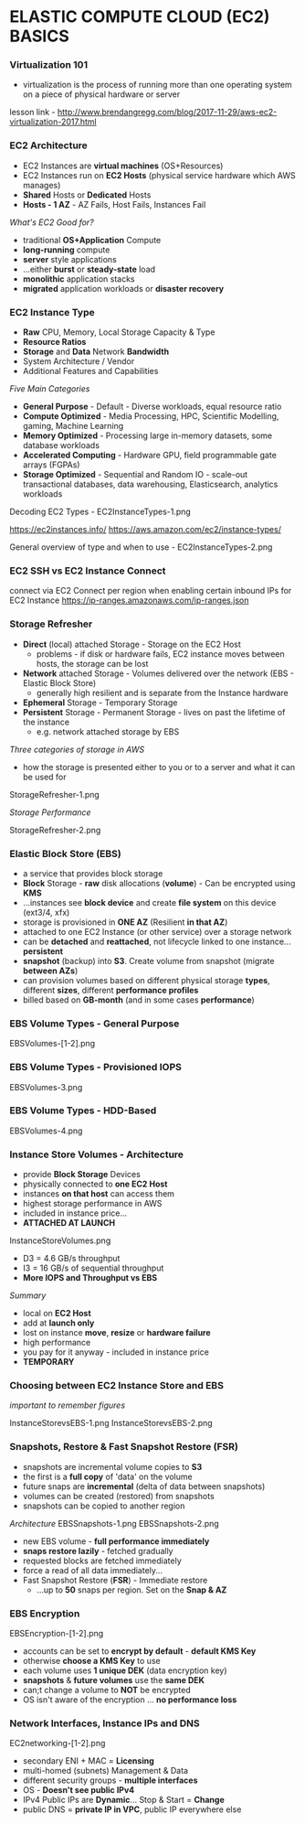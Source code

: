 # ELASTIC COMPUTE CLOUD (EC2) BASICS

### Virtualization 101

- virtualization is the process of running more than one operating system on a piece of physical hardware or server

lesson link - http://www.brendangregg.com/blog/2017-11-29/aws-ec2-virtualization-2017.html

### EC2 Architecture

- EC2 Instances are **virtual machines** (OS+Resources)
- EC2 Instances run on **EC2 Hosts** (physical service hardware which AWS manages)
- **Shared** Hosts or **Dedicated** Hosts
- **Hosts - 1 AZ** - AZ Fails, Host Fails, Instances Fail

_What's EC2 Good for?_

- traditional **OS+Application** Compute
- **long-running** compute
- **server** style applications
- ...either **burst** or **steady-state** load
- **monolithic** application stacks
- **migrated** application workloads or **disaster recovery**

### EC2 Instance Type

- **Raw** CPU, Memory, Local Storage Capacity & Type
- **Resource Ratios**
- **Storage** and **Data** Network **Bandwidth**
- System Architecture / Vendor
- Additional Features and Capabilities

_Five Main Categories_

- **General Purpose** - Default - Diverse workloads, equal resource ratio
- **Compute Optimized** - Media Processing, HPC, Scientific Modelling, gaming, Machine Learning
- **Memory Optimized** - Processing large in-memory datasets, some database workloads
- **Accelerated Computing** - Hardware GPU, field programmable gate arrays (FGPAs)
- **Storage Optimized** - Sequential and Random IO - scale-out transactional databases, data warehousing, Elasticsearch, analytics workloads

Decoding EC2 Types - EC2InstanceTypes-1.png

https://ec2instances.info/
https://aws.amazon.com/ec2/instance-types/

General overview of type and when to use - EC2InstanceTypes-2.png

### EC2 SSH vs EC2 Instance Connect

connect via EC2 Connect per region when enabling certain inbound IPs for EC2 Instance https://ip-ranges.amazonaws.com/ip-ranges.json

### Storage Refresher

- **Direct** (local) attached Storage - Storage on the EC2 Host
  - problems - if disk or hardware fails, EC2 instance moves between hosts, the storage can be lost
- **Network** attached Storage - Volumes delivered over the network (EBS - Elastic Block Store)
  - generally high resilient and is separate from the Instance hardware
- **Ephemeral** Storage - Temporary Storage
- **Persistent** Storage - Permanent Storage - lives on past the lifetime of the instance
  - e.g. network attached storage by EBS

_Three categories of storage in AWS_

- how the storage is presented either to you or to a server and what it can be used for

StorageRefresher-1.png

_Storage Performance_

StorageRefresher-2.png

### Elastic Block Store (EBS)

- a service that provides block storage
- **Block** Storage - **raw** disk allocations (**volume**) - Can be encrypted using **KMS**
- ...instances see **block device** and create **file system** on this device (ext3/4, xfx)
- storage is provisioned in **ONE AZ** (Resilient **in that AZ**)
- attached to one EC2 Instance (or other service) over a storage network
- can be **detached** and **reattached**, not lifecycle linked to one instance... **persistent**
- **snapshot** (backup) into **S3**. Create volume from snapshot (migrate **between AZs**)
- can provision volumes based on different physical storage **types**, different **sizes**, different **performance profiles**
- billed based on **GB-month** (and in some cases **performance**)

### EBS Volume Types - General Purpose

EBSVolumes-[1-2].png

### EBS Volume Types - Provisioned IOPS

EBSVolumes-3.png

### EBS Volume Types - HDD-Based

EBSVolumes-4.png

### Instance Store Volumes - Architecture

- provide **Block Storage** Devices
- physically connected to **one EC2 Host**
- instances **on that host** can access them
- highest storage performance in AWS
- included in instance price...
- **ATTACHED AT LAUNCH**

InstanceStoreVolumes.png

- D3 = 4.6 GB/s throughput
- I3 = 16 GB/s of sequential throughput
- **More IOPS and Throughput vs EBS**

_Summary_

- local on **EC2 Host**
- add at **launch only**
- lost on instance **move**, **resize** or **hardware failure**
- high performance
- you pay for it anyway - included in instance price
- **TEMPORARY**

### Choosing between EC2 Instance Store and EBS

_important to remember figures_

InstanceStorevsEBS-1.png
InstanceStorevsEBS-2.png

### Snapshots, Restore & Fast Snapshot Restore (FSR)

- snapshots are incremental volume copies to **S3**
- the first is a **full copy** of 'data' on the volume
- future snaps are **incremental** (delta of data between snapshots)
- volumes can be created (restored) from snapshots
- snapshots can be copied to another region

_Architecture_
EBSSnapshots-1.png
EBSSnapshots-2.png

- new EBS volume - **full performance immediately**
- **snaps restore lazily** - fetched gradually
- requested blocks are fetched immediately
- force a read of all data immediately...
- Fast Snapshot Restore (**FSR**) - Immediate restore
  - ...up to **50** snaps per region. Set on the **Snap & AZ**

### EBS Encryption

EBSEncryption-[1-2].png

- accounts can be set to **encrypt by default** - **default KMS Key**
- otherwise **choose a KMS Key** to use
- each volume uses **1 unique DEK** (data encryption key)
- **snapshots** & **future volumes** use the **same DEK**
- can;t change a volume to **NOT** be encrypted
- OS isn't aware of the encryption ... **no performance loss**

### Network Interfaces, Instance IPs and DNS

EC2networking-[1-2].png

- secondary ENI + MAC = **Licensing**
- multi-homed (subnets) Management & Data
- different security groups - **multiple interfaces**
- OS - **Doesn't see public IPv4**
- IPv4 Public IPs are **Dynamic**... Stop & Start = **Change**
- public DNS = **private IP in VPC**, public IP everywhere else

